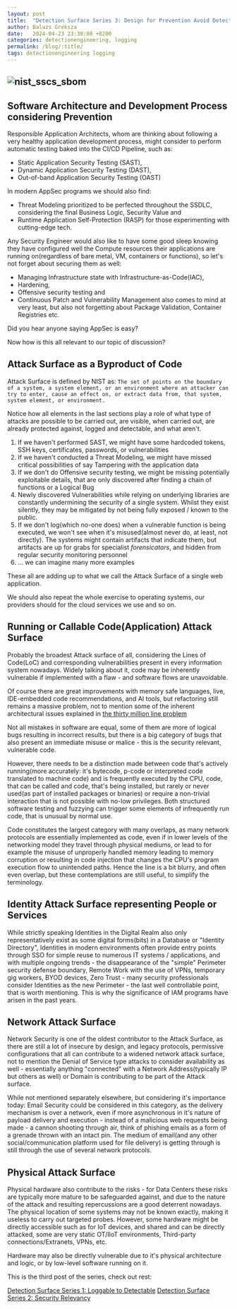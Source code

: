 ```yaml
---
layout: post
title:  "Detection Surface Series 3: Design for Prevention Avoid Detecting Entirely"
author: Balazs Greksza
date:   2024-04-23 23:30:00 +0200
categories: detectionengineering, logging
permalink: /blog/:title/
tags: detectionengineering logging
---
```


![nist_sscs_sbom]({{urlimg}}/assets/img/nist_guidance_software_supply_chain_security.png)
--------------------
Software Architecture and Development Process considering Prevention
--------------------
Responsible Application Architects, whom are thinking about following a very healthy application development process, might consider to perform automatic testing baked into the CI/CD Pipeline, such as:
- Static Application Security Testing (SAST), 
- Dynamic Application Security Testing (DAST), 
- Out-of-band Application Security Testing (OAST)

In modern AppSec programs we should also find:
- Threat Modeling prioritized to be perfected throughout the SSDLC, considering the final Business Logic, Security Value and
- Runtime Application Self-Protection (RASP) for those experimenting with cutting-edge tech.

Any Security Engineer would also like to have some good sleep knowing they have configured well the Compute resources their applications are running on(regardless of bare metal, VM, containers or functions), so let's not forget about securing them as well:
- Managing Infrastructure state with Infrastructure-as-Code(IAC), 
- Hardening,
- Offensive security testing and
- Continuous Patch and Vulnerability Management also comes to mind at very least, but also not forgetting about Package Validation, Container Registries etc.

Did you hear anyone saying AppSec is easy? 

Now how is this all relevant to our topic of discussion?


Attack Surface as a Byproduct of Code
--------------------

Attack Surface is defined by NIST as: `The set of points on the boundary of a system, a system element, or an environment where an attacker can try to enter, cause an effect on, or extract data from, that system, system element, or environment.`

Notice how all elements in the last sections play a role of what type of attacks are possible to be carried out, are visible, when carried out, are already protected against, logged and detectable, and what aren't.

1. If we haven't performed SAST, we might have some hardcoded tokens, SSH keys, certificates, passwords, or vulnerabilities
2. If we haven't conducted a Threat Modeling, we might have missed critical possibilities of say Tampering with the application data
3. If we don't do Offensive security testing, we might be missing potentially exploitable details, that are only discovered after finding a chain of functions or a Logical Bug
4. Newly discovered Vulnerabilities while relying on underlying libraries are constantly undermining the security of a single system. Whilst they exist silently, they may be mitigated by not being fully exposed / known to the public.
5. If we don't log(which no-one does) when a vulnerable function is being executed, we won't see when it's misused(almost never do, at least, not directly). The systems might contain artifacts that indicate them, but artifacts are up for grabs for specialist *forensicators*, and hidden from regular security monitoring personnel
6. … we can imagine many more examples 

These all are adding up to what we call the Attack Surface of a single web application.

We should also repeat the whole exercise to operating systems, our providers should for the cloud services we use and so on.

Running or Callable Code(Application) Attack Surface
--------------------

Probably the broadest Attack surface of all, considering the Lines of Code(LoC) and corresponding vulnerabilities present in every information system nowadays. Widely talking about it, code may be inherently vulnerable if implemented with a flaw - and software flows are unavoidable. 

Of course there are great improvements with memory safe languages, live, IDE-embedded code recommendations, and AI tools, but refactoring still remains a massive problem, not to mention some of the inherent architectural issues explained in [the thirty million line problem](https://www.summarize.tech/youtube.com/watch?v=kZRE7HIO3vk)

Not all mistakes in software are equal, some of them are more of logical bugs resulting in incorrect results, but there is a big category of bugs that also present an immediate misuse or malice - this is the security relevant, vulnerable code.

However, there needs to be a distinction made between code that's actively running(more accurately: it's bytecode, p-code or interpreted code translated to machine code) and is frequently executed by the CPU, code, that can be called and code, that's being installed, but rarely or never used(as part of installed packages or binaries) or require a non-trivial interaction that is not possible with no-low privileges. Both structured software testing and fuzzying can trigger some elements of infrequently run code, that is unusual by normal use.

Code constitutes the largest category with many overlaps, as many network protocols are essentially implemented as code, even if in lower levels of the networking model they travel through physical mediums, or lead to for example the misuse of unproperly handled memory leading to memory corruption or resulting in code injection that changes the CPU's program execution flow to unintended paths. Hence the line is a bit blurry, and often even overlap, but these contemplations are still useful, to simplify the terminology.  


Identity Attack Surface representing People or Services
--------------------

While strictly speaking Identities in the Digital Realm also only representatively exist as some digital forms(bits) in a Database or "Identity Directory", Identities in modern environments often provide entry points through SSO for simple reuse to numerous IT systems / applications, and with multiple ongoing trends - the disappearance of the "simple" Perimeter security defense boundary, Remote Work with the use of VPNs, temporary gig workers, BYOD devices, Zero Trust - many security professionals consider Identities as the new Perimeter - the last well controllable point, that is worth mentioning. This is why the significance of IAM programs have arisen in the past years.

Network Attack Surface
--------------------

Network Security is one of the oldest contributor to the Attack Surface, as there are still a lot of insecure by design, and legacy protocols, permissive configurations that all can contribute to a widened network attack surface, not to mention the Denial of Service type attacks to consider availability as well - essentially anything "connected" with a Network Address(typically IP but others as well) or Domain is contributing to be part of the Attack surface.

While not mentioned separately elsewhere, but considering it's importance today: Email Security could be considered in this category, as the delivery mechanism is over a network, even if more asynchronous in it's nature of payload delivery and execution - instead of a malicious web requests being made - a cannon shooting through air, think of phishing emails as a form of a grenade thrown with an intact pin. The medium of email(and any other social/communication platform used for file delivery) is getting through is still through the use of several network protocols.

Physical Attack Surface
--------------------

Physical hardware also contribute to the risks - for Data Centers these risks are typically more mature to be safeguarded against, and due to the nature of the attack and resulting repercussions are a good deterrent nowadays. The physical location of some systems may not be known exactly, making it useless to carry out targeted probes. However, some hardware might be directly accessible such as for IoT devices, and shared and can be directly attacked, some are very static OT/IIoT environments, Third-party connections/Extranets, VPNs, etc.

Hardware may also be directly vulnerable due to it's physical architecture and logic, or by low-level software running on it.

This is the third post of the series, check out rest:

[Detection Surface Series 1: Loggable to Detectable](https://inverze.io/blog/detection-surface-series-loggable-to-detectable/)
[Detection Surface Series 2: Security Relevancy](https://inverze.io/blog/detection-surface-series-security-relevancy/)
